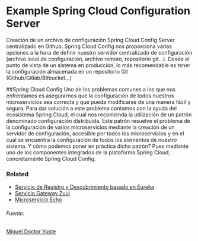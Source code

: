 # Example Spring Cloud Configuration Server
Creación de un archivo de configuración Spring Cloud Config Server centralizado en Github.
Spring Cloud Config nos proporciona varias opciones a la hora de definir nuestro servidor centralizado de configuración (archivo local de configuración, archivo remoto, repositorio git…). Desde el punto de vista de un sistema en producción, lo más recomendable es tener la configuración almacenada en un repositorio Git (Github/Gitlab/Bitbucket…)

##Spring Cloud Config
Uno de los problemas comunes a los que nos enfrentamos es asegurarnos que la configuración de todos nuestros microservicios sea correcta y que pueda modificarse de una manera fácil y segura.
Para dar solución a este problema contamos con la ayuda del ecosistema Spring Cloud, el cual nos recomienda la utilización de un patrón denominado configuración distribuida. Este patrón resuelve el problema de la configuración de varios microservicios mediante la creación de un servidor de configuración, accesible por todos los microservicios y en el cual se encuentra la configuración de todos los elementos de nuestro sistema. Y cómo podemos poner en práctica dicho patrón? Pues mediante uno de los componentes integrados de la plataforma Spring Cloud, concretamente Spring Cloud Config.

### Related
* [Servicio de Registro y Descubrimiento basado en Eureka](https://github.com/ewatemberg/eureka-discovery-server)
* [Servicio Gateway Zuul](https://github.com/ewatemberg/zuul-gateway-server)
* [Microservicio Echo](https://github.com/ewatemberg/eureka-client-microservice)

###### Fuente:
[Miguel Doctor Yuste](https://medium.com/@migueldoctor/spring-cloud-series-spring-cloud-config-server-con-github-paso-a-paso-135d2b4aaf4c)
